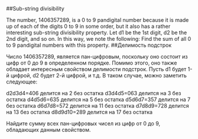 ##Sub-string divisibility

The number, 1406357289, is a 0 to 9 pandigital number because it is made up of each of the digits 0 to 9 in some order, but it also has a rather interesting sub-string divisibility property.
Let d1 be the 1st digit, d2 be the 2nd digit, and so on. In this way, we note the following:
Find the sum of all 0 to 9 pandigital numbers with this property.
##Делимость подстрок

Число 1406357289, является пан-цифровым, поскольку оно состоит из цифр от 0 до 9 в определенном порядке. Помимо этого, оно также обладает интересным свойством делимости подстрок.
Пусть d1 будет 1-й цифрой, d2 будет 2-й цифрой, и т.д. В таком случае, можно заметить следующее:

d2d3d4=406 делится на 2 без остатка
d3d4d5=063 делится на 3 без остатка
d4d5d6=635 делится на 5 без остатка
d5d6d7=357 делится на 7 без остатка
d6d7d8=572 делится на 11 без остатка
d7d8d9=728 делится на 13 без остатка
d8d9d10=289 делится на 17 без остатка

Найдите сумму всех пан-цифровых чисел из цифр от 0 до 9, обладающих данным свойством.

